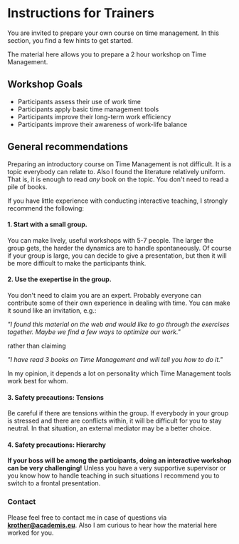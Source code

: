 
# Instructions for Trainers

You are invited to prepare your own course on time management. In this section, you find a few hints to get started.

The material here allows you to prepare a 2 hour workshop on Time Management.

## Workshop Goals

* Participants assess their use of work time
* Participants apply basic time management tools
* Participants improve their long-term work efficiency
* Participants improve their awareness of work-life balance

## General recommendations

Preparing an introductory course on Time Management is not difficult. It is a topic everybody can relate to. Also I found the literature relatively uniform. That is, it is enough to read *any* book on the topic. You don't need to read a pile of books.

If you have little experience with conducting interactive teaching, I strongly recommend the following:

#### 1. Start with a small group.

You can make lively, useful workshops with 5-7 people. The larger the group gets, the harder the dynamics are to handle spontaneously. Of course if your group is large, you can decide to give a presentation, but then it will be more difficult to make the participants think.

#### 2. Use the exepertise in the group.

You don't need to claim you are an expert. Probably everyone can contribute some of their own experience in dealing with time. You can make it sound like an invitation, e.g.: 

*"I found this material on the web and would like to go through the exercises together. Maybe we find a few ways to optimize our work."* 

rather than claiming

*"I have read 3 books on Time Management and will tell you how to do it."*

In my opinion, it depends a lot on personality which Time Management tools work best for whom.

#### 3. Safety precautions: Tensions

Be careful if there are tensions within the group. If everybody in your group is stressed and there are conflicts within, it will be difficult for you to stay neutral. In that situation, an external mediator may be a better choice.

#### 4. Safety precautions: Hierarchy

**If your boss will be among the participants, doing an interactive workshop can be very challenging!** Unless you have a very supportive supervisor or you know how to handle teaching in such situations I recommend you to switch to a frontal presentation.


### Contact

Please feel free to contact me in case of questions via **krother@academis.eu**. Also I am curious to hear how the material here worked for you.

